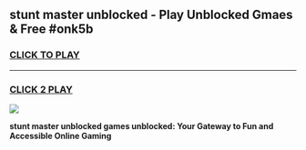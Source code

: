 
## stunt master unblocked - Play Unblocked Gmaes & Free #onk5b
<h3>
<a href="https://news.freeplayer.one?title=stunt_master_unblocked&ref=24F">CLICK TO PLAY</a></h3>
<hr>

<h3>
<a href="https://news.freeplayer.one?title=stunt_master_unblocked&ref=24F">CLICK 2 PLAY</a>
  
</h3>

<a href="https://news.freeplayer.one?title=stunt_master_unblocked&ref=24F/"><img src="https://clearcache.store/games.png"></a>


**stunt master unblocked games unblocked: Your Gateway to Fun and Accessible Online Gaming**
